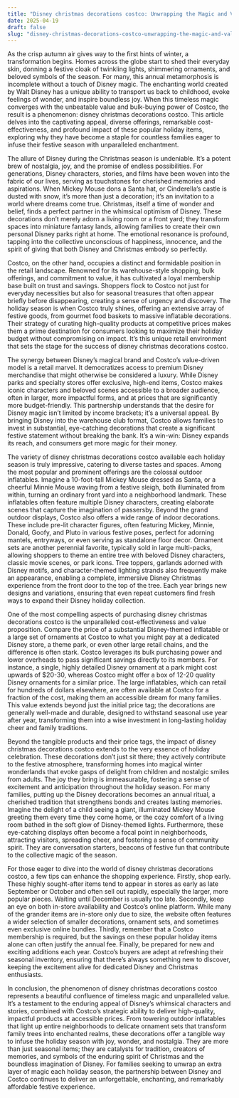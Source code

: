 ```yaml
---
title: "Disney christmas decorations costco: Unwrapping the Magic and Value of Holiday Cheer"
date: 2025-04-19
draft: false
slug: "disney-christmas-decorations-costco-unwrapping-the-magic-and-value-of-holiday-cheer" 
---
```


As the crisp autumn air gives way to the first hints of winter, a transformation begins. Homes across the globe start to shed their everyday skin, donning a festive cloak of twinkling lights, shimmering ornaments, and beloved symbols of the season. For many, this annual metamorphosis is incomplete without a touch of Disney magic. The enchanting world created by Walt Disney has a unique ability to transport us back to childhood, evoke feelings of wonder, and inspire boundless joy. When this timeless magic converges with the unbeatable value and bulk-buying power of Costco, the result is a phenomenon: disney christmas decorations costco. This article delves into the captivating appeal, diverse offerings, remarkable cost-effectiveness, and profound impact of these popular holiday items, exploring why they have become a staple for countless families eager to infuse their festive season with unparalleled enchantment.

The allure of Disney during the Christmas season is undeniable. It’s a potent brew of nostalgia, joy, and the promise of endless possibilities. For generations, Disney characters, stories, and films have been woven into the fabric of our lives, serving as touchstones for cherished memories and aspirations. When Mickey Mouse dons a Santa hat, or Cinderella’s castle is dusted with snow, it’s more than just a decoration; it’s an invitation to a world where dreams come true. Christmas, itself a time of wonder and belief, finds a perfect partner in the whimsical optimism of Disney. These decorations don’t merely adorn a living room or a front yard; they transform spaces into miniature fantasy lands, allowing families to create their own personal Disney parks right at home. The emotional resonance is profound, tapping into the collective unconscious of happiness, innocence, and the spirit of giving that both Disney and Christmas embody so perfectly.

Costco, on the other hand, occupies a distinct and formidable position in the retail landscape. Renowned for its warehouse-style shopping, bulk offerings, and commitment to value, it has cultivated a loyal membership base built on trust and savings. Shoppers flock to Costco not just for everyday necessities but also for seasonal treasures that often appear briefly before disappearing, creating a sense of urgency and discovery. The holiday season is when Costco truly shines, offering an extensive array of festive goods, from gourmet food baskets to massive inflatable decorations. Their strategy of curating high-quality products at competitive prices makes them a prime destination for consumers looking to maximize their holiday budget without compromising on impact. It’s this unique retail environment that sets the stage for the success of disney christmas decorations costco.

The synergy between Disney’s magical brand and Costco’s value-driven model is a retail marvel. It democratizes access to premium Disney merchandise that might otherwise be considered a luxury. While Disney parks and specialty stores offer exclusive, high-end items, Costco makes iconic characters and beloved scenes accessible to a broader audience, often in larger, more impactful forms, and at prices that are significantly more budget-friendly. This partnership understands that the desire for Disney magic isn’t limited by income brackets; it’s a universal appeal. By bringing Disney into the warehouse club format, Costco allows families to invest in substantial, eye-catching decorations that create a significant festive statement without breaking the bank. It’s a win-win: Disney expands its reach, and consumers get more magic for their money.

The variety of disney christmas decorations costco available each holiday season is truly impressive, catering to diverse tastes and spaces. Among the most popular and prominent offerings are the colossal outdoor inflatables. Imagine a 10-foot-tall Mickey Mouse dressed as Santa, or a cheerful Minnie Mouse waving from a festive sleigh, both illuminated from within, turning an ordinary front yard into a neighborhood landmark. These inflatables often feature multiple Disney characters, creating elaborate scenes that capture the imagination of passersby. Beyond the grand outdoor displays, Costco also offers a wide range of indoor decorations. These include pre-lit character figures, often featuring Mickey, Minnie, Donald, Goofy, and Pluto in various festive poses, perfect for adorning mantels, entryways, or even serving as standalone floor decor. Ornament sets are another perennial favorite, typically sold in large multi-packs, allowing shoppers to theme an entire tree with beloved Disney characters, classic movie scenes, or park icons. Tree toppers, garlands adorned with Disney motifs, and character-themed lighting strands also frequently make an appearance, enabling a complete, immersive Disney Christmas experience from the front door to the top of the tree. Each year brings new designs and variations, ensuring that even repeat customers find fresh ways to expand their Disney holiday collection.

One of the most compelling aspects of purchasing disney christmas decorations costco is the unparalleled cost-effectiveness and value proposition. Compare the price of a substantial Disney-themed inflatable or a large set of ornaments at Costco to what you might pay at a dedicated Disney store, a theme park, or even other large retail chains, and the difference is often stark. Costco leverages its bulk purchasing power and lower overheads to pass significant savings directly to its members. For instance, a single, highly detailed Disney ornament at a park might cost upwards of $20-30, whereas Costco might offer a box of 12-20 quality Disney ornaments for a similar price. The large inflatables, which can retail for hundreds of dollars elsewhere, are often available at Costco for a fraction of the cost, making them an accessible dream for many families. This value extends beyond just the initial price tag; the decorations are generally well-made and durable, designed to withstand seasonal use year after year, transforming them into a wise investment in long-lasting holiday cheer and family traditions.

Beyond the tangible products and their price tags, the impact of disney christmas decorations costco extends to the very essence of holiday celebration. These decorations don’t just sit there; they actively contribute to the festive atmosphere, transforming homes into magical winter wonderlands that evoke gasps of delight from children and nostalgic smiles from adults. The joy they bring is immeasurable, fostering a sense of excitement and anticipation throughout the holiday season. For many families, putting up the Disney decorations becomes an annual ritual, a cherished tradition that strengthens bonds and creates lasting memories. Imagine the delight of a child seeing a giant, illuminated Mickey Mouse greeting them every time they come home, or the cozy comfort of a living room bathed in the soft glow of Disney-themed lights. Furthermore, these eye-catching displays often become a focal point in neighborhoods, attracting visitors, spreading cheer, and fostering a sense of community spirit. They are conversation starters, beacons of festive fun that contribute to the collective magic of the season.

For those eager to dive into the world of disney christmas decorations costco, a few tips can enhance the shopping experience. Firstly, shop early. These highly sought-after items tend to appear in stores as early as late September or October and often sell out rapidly, especially the larger, more popular pieces. Waiting until December is usually too late. Secondly, keep an eye on both in-store availability and Costco’s online platform. While many of the grander items are in-store only due to size, the website often features a wider selection of smaller decorations, ornament sets, and sometimes even exclusive online bundles. Thirdly, remember that a Costco membership is required, but the savings on these popular holiday items alone can often justify the annual fee. Finally, be prepared for new and exciting additions each year. Costco’s buyers are adept at refreshing their seasonal inventory, ensuring that there’s always something new to discover, keeping the excitement alive for dedicated Disney and Christmas enthusiasts.

In conclusion, the phenomenon of disney christmas decorations costco represents a beautiful confluence of timeless magic and unparalleled value. It’s a testament to the enduring appeal of Disney’s whimsical characters and stories, combined with Costco’s strategic ability to deliver high-quality, impactful products at accessible prices. From towering outdoor inflatables that light up entire neighborhoods to delicate ornament sets that transform family trees into enchanted realms, these decorations offer a tangible way to infuse the holiday season with joy, wonder, and nostalgia. They are more than just seasonal items; they are catalysts for tradition, creators of memories, and symbols of the enduring spirit of Christmas and the boundless imagination of Disney. For families seeking to unwrap an extra layer of magic each holiday season, the partnership between Disney and Costco continues to deliver an unforgettable, enchanting, and remarkably affordable festive experience.